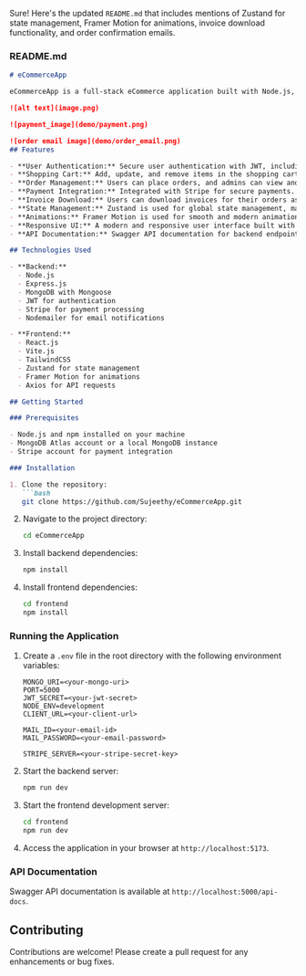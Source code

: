 Sure! Here's the updated `README.md` that includes mentions of Zustand for state management, Framer Motion for animations, invoice download functionality, and order confirmation emails.

### README.md

```markdown
# eCommerceApp

eCommerceApp is a full-stack eCommerce application built with Node.js, Express, MongoDB, and React. The application provides a seamless shopping experience with features like user authentication, shopping cart management, order processing, payment integration with Stripe, and more.

![alt text](image.png)

![payment_image](demo/payment.png)

![order email image](demo/order_email.png)
## Features

- **User Authentication:** Secure user authentication with JWT, including features like signup, login, password reset, and email verification.
- **Shopping Cart:** Add, update, and remove items in the shopping cart with real-time calculations.
- **Order Management:** Users can place orders, and admins can view and manage orders. Order confirmation emails are sent to users upon successful order placement.
- **Payment Integration:** Integrated with Stripe for secure payments.
- **Invoice Download:** Users can download invoices for their orders as PDF files.
- **State Management:** Zustand is used for global state management, making the state logic simple and predictable.
- **Animations:** Framer Motion is used for smooth and modern animations throughout the application.
- **Responsive UI:** A modern and responsive user interface built with React and TailwindCSS.
- **API Documentation:** Swagger API documentation for backend endpoints.

## Technologies Used

- **Backend:**
  - Node.js
  - Express.js
  - MongoDB with Mongoose
  - JWT for authentication
  - Stripe for payment processing
  - Nodemailer for email notifications

- **Frontend:**
  - React.js
  - Vite.js
  - TailwindCSS
  - Zustand for state management
  - Framer Motion for animations
  - Axios for API requests

## Getting Started

### Prerequisites

- Node.js and npm installed on your machine
- MongoDB Atlas account or a local MongoDB instance
- Stripe account for payment integration

### Installation

1. Clone the repository:
   ```bash
   git clone https://github.com/Sujeethy/eCommerceApp.git
   ```
2. Navigate to the project directory:
   ```bash
   cd eCommerceApp
   ```
3. Install backend dependencies:
   ```bash
   npm install
   ```
4. Install frontend dependencies:
   ```bash
   cd frontend
   npm install
   ```

### Running the Application

1. Create a `.env` file in the root directory with the following environment variables:
   ```env
   MONGO_URI=<your-mongo-uri>
   PORT=5000
   JWT_SECRET=<your-jwt-secret>
   NODE_ENV=development
   CLIENT_URL=<your-client-url>

   MAIL_ID=<your-email-id>
   MAIL_PASSWORD=<your-email-password>

   STRIPE_SERVER=<your-stripe-secret-key>
   ```
2. Start the backend server:
   ```bash
   npm run dev
   ```
3. Start the frontend development server:
   ```bash
   cd frontend
   npm run dev
   ```
4. Access the application in your browser at `http://localhost:5173`.

### API Documentation

Swagger API documentation is available at `http://localhost:5000/api-docs`.

## Contributing

Contributions are welcome! Please create a pull request for any enhancements or bug fixes.

